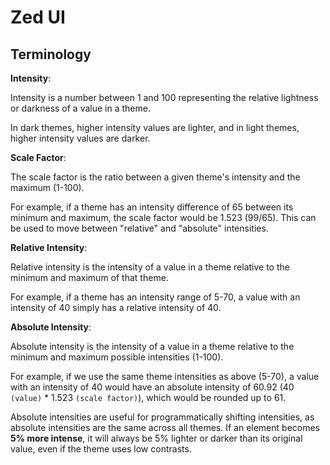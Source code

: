 # Zed UI

## Terminology

**Intensity**:

Intensity is a number between 1 and 100 representing the relative lightness or darkness of a value in a theme.

In dark themes, higher intensity values are lighter, and in light themes, higher intensity values are darker.

**Scale Factor**:

The scale factor is the ratio between a given theme's intensity and the maximum (1-100).

For example, if a theme has an intensity difference of 65 between its minimum and maximum, the scale factor would be 1.523 (99/65). This can be used to move between "relative" and "absolute" intensities.

**Relative Intensity**:

Relative intensity is the intensity of a value in a theme relative to the minimum and maximum of that theme.

For example, if a theme has an intensity range of 5-70, a value with an intensity of 40 simply has a relative intensity of 40.

**Absolute Intensity**:

Absolute intensity is the intensity of a value in a theme relative to the minimum and maximum possible intensities (1-100).

For example, if we use the same theme intensities as above (5-70), a value with an intensity of 40 would have an absolute intensity of 60.92 (40 `(value)` * 1.523 `(scale factor)`), which would be rounded up to 61.

Absolute intensities are useful for programmatically shifting intensities, as absolute intensities are the same across all themes. If an element becomes **5% more intense**, it will always be 5% lighter or darker than its original value, even if the theme uses low contrasts.
